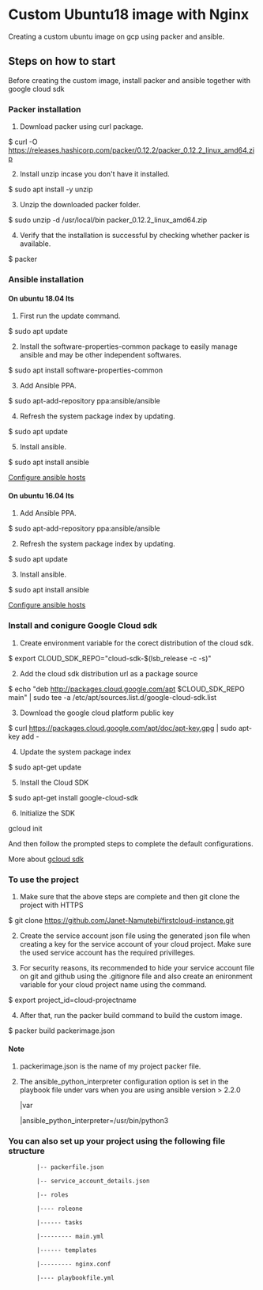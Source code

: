 # Custom Ubuntu18 image with Nginx
Creating a custom ubuntu image on gcp using packer and ansible.

## Steps on how to start
Before creating the custom image, install packer and ansible together with google cloud sdk

### Packer installation

1. Download packer using curl package.

$ curl -O https://releases.hashicorp.com/packer/0.12.2/packer_0.12.2_linux_amd64.zip

2. Install unzip incase you don't have it installed.

$ sudo apt install -y unzip

3. Unzip the downloaded packer folder.

$ sudo unzip -d /usr/local/bin packer_0.12.2_linux_amd64.zip

4. Verify that the installation is successful by checking whether packer is available.

$ packer

### Ansible installation

#### On ubuntu 18.04 lts
1. First run the update command.

$ sudo apt update

2. Install the software-properties-common package to easily manage ansible and may be other independent softwares.

$ sudo apt install software-properties-common

3. Add Ansible PPA.

$ sudo apt-add-repository ppa:ansible/ansible

4. Refresh the system package index by updating.

$ sudo apt update

5. Install ansible.

$ sudo apt install ansible

[Configure ansible hosts](https://www.digitalocean.com/community/tutorials/how-to-install-and-configure-ansible-on-ubuntu-18-04)

#### On ubuntu 16.04 lts
1. Add Ansible PPA.

$ sudo apt-add-repository ppa:ansible/ansible

2. Refresh the system package index by updating.

$ sudo apt update

3. Install ansible.

$ sudo apt install ansible

[Configure ansible hosts](https://www.digitalocean.com/community/tutorials/how-to-install-and-configure-ansible-on-ubuntu-16-04#step-1-%E2%80%94-installing-ansible)

### Install and conigure Google Cloud sdk
1. Create environment variable for the corect distribution of the cloud sdk.

$ export CLOUD_SDK_REPO="cloud-sdk-$(lsb_release -c -s)"

2. Add the cloud sdk distribution url as a package source

$ echo "deb http://packages.cloud.google.com/apt $CLOUD_SDK_REPO main" | sudo tee -a /etc/apt/sources.list.d/google-cloud-sdk.list

3. Download the google cloud platform public key

$ curl https://packages.cloud.google.com/apt/doc/apt-key.gpg | sudo apt-key add -

4. Update the system package index

$ sudo apt-get update

5. Install the Cloud SDK

$ sudo apt-get install google-cloud-sdk

6. Initialize the SDK

gcloud init

And then follow the prompted steps to complete the default configurations.

More about [gcloud sdk](https://cloud.google.com/sdk/docs/quickstart-debian-ubuntu)

### To use the project
1. Make sure that the above steps are complete and then git clone the project with HTTPS

$ git clone https://github.com/Janet-Namutebi/firstcloud-instance.git

2. Create the service account json file using the generated json file when creating a key for the service account of your cloud project. Make sure the used service account has the required privilleges.

3. For security reasons, its recommended to hide your service account file on git and github using the .gitignore file and also create an enironment variable for your cloud project name using the command.

$ export project_id=cloud-projectname

4. After that, run the packer build command to build the custom image.

$ packer build packerimage.json


#### Note
1. packerimage.json is the name of my project packer file.

2. The ansible_python_interpreter configuration option is set in the playbook file under vars when you are using ansible version > 2.2.0

    |var

    |ansible_python_interpreter=/usr/bin/python3


### You can also set up your project using the following file structure
            |-- packerfile.json

            |-- service_account_details.json

            |-- roles

            |---- roleone

            |------ tasks

            |--------- main.yml

            |------ templates

            |--------- nginx.conf

            |---- playbookfile.yml